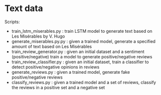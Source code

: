 # Text data

Scripts:

- train_lstm_miserables.py : train LSTM model to generate text based on Les Misérables by V. Hugo
- generate_miserables.py.py : given a trained model, generate a specified amount of text based on Les Misérables
- train_review_generator.py : given an initial dataset and a sentiment (positive/negative) train a model to generate positive/negative reviews
- train_review_classifier.py : given an initial dataset, train a classifier to detect positive/negative opinions in reviews
- generate_reviews.py : given a trained model, generate fake positive/negative reviews
- classify_reviews.py : given a trained model and a set of reviews, classify the reviews in a positive set and a negative set
